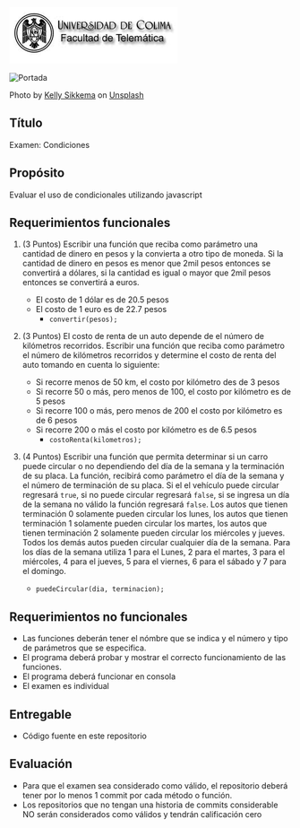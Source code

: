
![Logo UCOL](img/ucol-logo.jpg)

![Portada](img/cover.jpg)

<span>Photo by <a href="https://unsplash.com/@kellysikkema?utm_source=unsplash&amp;utm_medium=referral&amp;utm_content=creditCopyText">Kelly Sikkema</a> on <a href="https://unsplash.com/s/photos/programming?utm_source=unsplash&amp;utm_medium=referral&amp;utm_content=creditCopyText">Unsplash</a></span>

## Título

Examen: Condiciones

## Propósito

Evaluar el uso de condicionales utilizando javascript

## Requerimientos funcionales

1. (3 Puntos) Escribir una función que reciba como parámetro una cantidad de dinero en pesos y la convierta a otro tipo de moneda. Si la cantidad de dinero en pesos es menor que 2mil pesos entonces se convertirá a dólares, si la cantidad es igual o mayor que 2mil pesos entonces se convertirá a euros.
   - El costo de 1 dólar es de 20.5 pesos
   - El costo de 1 euro es de 22.7 pesos
     - `convertir(pesos);`
  
2. (3 Puntos) El costo de renta de un auto depende de el número de kilómetros recorridos. Escribir una función que reciba como parámetro el número de kilómetros recorridos y determine el costo de renta del auto tomando en cuenta lo siguiente:
   - Si recorre menos de 50 km, el costo por kilómetro des de 3 pesos
   - Si recorre 50 o más, pero menos de 100, el costo por kilómetro es de 5 pesos
   - Si recorre 100 o más, pero menos de 200 el costo por kilómetro es de 6 pesos
   - Si recorre 200 o más el costo por kilómetro es de 6.5 pesos
     - `costoRenta(kilometros);`

3. (4 Puntos) Escribir una función que permita determinar si un carro puede circular o no dependiendo del día de la semana y la terminación de su placa. La función, recibirá como parámetro el día de la semana y el número de terminación de su placa. Si el el vehículo puede circular regresará `true`, si no puede circular regresará `false`, si se ingresa un día de la semana no válido la función regresará `false`. Los autos que tienen terminación 0 solamente pueden circular los lunes, los autos que tienen terminación 1 solamente pueden circular los martes, los autos que tienen terminación 2 solamente pueden circular los miércoles y jueves. Todos los demás autos pueden circular cualquier día de la semana. Para los días de la semana utiliza 1 para el Lunes, 2 para el martes, 3 para el miércoles, 4 para el jueves, 5 para el viernes, 6 para el sábado y 7 para el domingo.
   - `puedeCircular(dia, terminacion);`

## Requerimientos no funcionales

- Las funciones deberán tener el nómbre que se indica y el número y tipo de parámetros que se especifica.
- El programa deberá probar y mostrar el correcto funcionamiento de las funciones.
- El programa deberá funcionar en consola
- El examen es individual

## Entregable

- Código fuente en este repositorio
  
## Evaluación

- Para que el examen sea considerado como válido, el repositorio deberá tener por lo menos 1 commit por cada método o función.
- Los repositorios que no tengan una historia de commits considerable NO serán considerados como válidos y tendrán calificación cero
